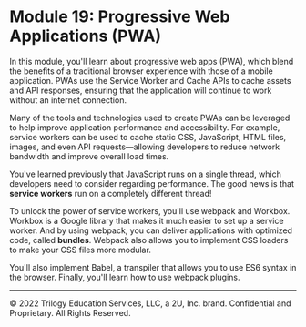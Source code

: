 # Module 19: Progressive Web Applications (PWA)
In this module, you'll learn about progressive web apps (PWA), which blend the benefits of a traditional browser experience with those of a mobile application. PWAs use the Service Worker and Cache APIs to cache assets and API responses, ensuring that the application will continue to work without an internet connection.

Many of the tools and technologies used to create PWAs can be leveraged to help improve application performance and accessibility. For example, service workers can be used to cache static CSS, JavaScript, HTML files, images, and even API requests—allowing developers to reduce network bandwidth and improve overall load times.

You've learned previously that JavaScript runs on a single thread, which developers need to consider regarding performance. The good news is that **service workers** run on a completely different thread!

To unlock the power of service workers, you'll use webpack and Workbox. Workbox is a Google library that makes it much easier to set up a service worker. And by using webpack, you can deliver applications with optimized code, called **bundles**. Webpack also allows you to implement CSS loaders to make your CSS files more modular.

You'll also implement Babel, a transpiler that allows you to use ES6 syntax in the browser. Finally, you'll learn how to use webpack plugins.

---
© 2022 Trilogy Education Services, LLC, a 2U, Inc. brand. Confidential and Proprietary. All Rights Reserved.